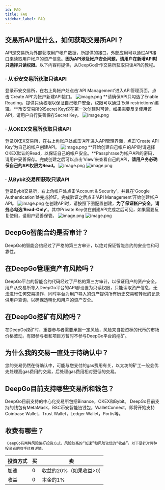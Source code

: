 ```yaml
---
id: FAQ
title: FAQ
sidebar_label: FAQ
---
```


## 交易所API是什么，如何获取交易所API？
API是交易所为外部获取用户帐户数据，所提供的接口。外部应用可以通过API接口来读取用户帐户的资产信息。**因为API涉及帐户安全问题，请用户在新增API时只选择只读权限**。以下内容将提供，从DeepGo合作交易所获取只读API的教程。
### · 从币安交易所获取只读API
登录币安交易所，在右上角帐户处点击‘API Management’进入API管理页面，点击‘Create API’为帐户新建API接口。
![image.png](/img/Binance_API_1.png)
**请确保API只勾选了Enable Reading，提供只读权限以保证自己帐户安全，权限可以通过‘Edit restrictions’编辑。**币安交易所的Secret Key仅在第一次创建时可读，如果需要反复使用该API，请用户自行妥善保存Secret Key。
![image.png](/img/Binance_API_2.png)
### · 从OKEX交易所获取只读API
登录OKEX交易所，在右上角账户处点击‘API’进入API管理界面，点击‘Create API Key’为自己的帐户创建API。
![image.png](/img/OKEx_API_1.png)
**开始创建自己帐户的API时请选择OKEX默认的Read，以保证自己的帐户安全。**Passphrase为帐户API的密码，请用户妥善保存。完成创建之后可以点击‘View’来查看自己的API，**请用户务必确保自己的API权限为Read。**
![image.png](/img/OKEx_API_2.png)
![image.png](/img/OKEx_API_3.png)
### · 从Bybit交易所获取只读API
登录Bybit交易所，右上角帐户处点击‘Account & Security’，并且在‘Google Authentication’处完成验证。完成验证之后点击‘API Management’开始创建帐户API。
![image.png](/img/Bybit_API_1.png)
在创建API时，请按照下图配置创建，**为了保证帐户安全，请务必勾选‘Read-Only’**。其中Private Key仅在创建API完成之后可见，如果需要反复使用，请用户妥善保管。
![image.png](/img/Bybit_API_2.png)
![image.png](/img/Bybit_API_3.png)
## DeepGo智能合约是否审计？
DeepGo的智能合约经过了严格的第三方审计，以绝对保证智能合约的安全性和可靠性。
## 在DeepGo管理资产有风险吗？
DeepGo平台的智能合约代码经过了严格的第三方审计，以保证用户的资产安全。用户从交易所导入DeepGo平台的API都设置为只读权限，只能读取资产信息，无法进行任何交易操作，同时平台为用户导入的资产提供所有历史交易和转账的记录供用户查询，以确保透明化和用户的资产安全。
## 在DeepGo挖矿有风险吗？
在DeepGo挖矿时，重要参与者需要承担一定风险，风险来自投资标的代币的市场价格波动。有限参与者和项目方暂时不参与DeepGo平台的挖矿。
## 为什么我的交易一直处于待确认中？
您的交易仍然在待确认中，可能与您支付的gas费用有关，以太坊的矿工一般会优先处理高gas费用的交易，后处理gas费用相对更低的交易。
## DeepGo目前支持哪些交易所和钱包？
DeepGo目前支持的中心化交易所包括Binance，OKEX和Bybit。
DeepGo目前支持的钱包有MetaMask，BSC币安智能链钱包，WalletConnect，即将开始支持Coinbase Wallet，Trust Wallet，Ledger Wallet，Portis等。
## 收费有哪些？
     DeepGo有两种风险偏好投资方式，风险较高的“加速”和风险较低的“收益”。以下是针对两种投资者的收手续费详情。

| 投资方式 | 买 | 卖 |
| --- | --- | --- |
| 加速 | 0 | 收益的20%（如果收益>0) |
| 收益 | 0 | 本金的1% |

​

